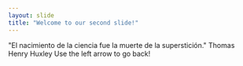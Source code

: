 ```yaml
---
layout: slide
title: "Welcome to our second slide!"
---
```

"El nacimiento de la ciencia fue la muerte de la superstición." Thomas Henry Huxley
Use the left arrow to go back!
